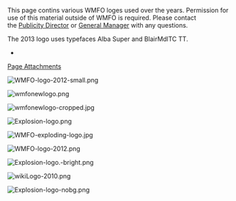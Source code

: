 This page contins various WMFO loges used over the years. Permission for use of this material outside of WMFO is required. Please contact the [Publicity Director](https://wiki.wmfo.org/Executive_Board/Publicity_Dept. "Publicity Dept.") or [General Manager](https://wiki.wmfo.org/Executive_Board/GM's_Office "GM's Office") with any questions.

The 2013 logo uses typefaces Alba Super and BlairMdlTC TT.

*
[Page Attachments](https://wiki-files.wmfo.org/Staff_Info/Files_+_Media/Logos___Images)

![WMFO-logo-2012-small.png](https://wiki-files.wmfo.org/Staff_Info/Files_+_Media/Logos___Images/WMFO-logo-2012-small.png)

![wmfonewlogo.png](https://wiki-files.wmfo.org/Staff_Info/Files_+_Media/Logos___Images/wmfonewlogo.png)

![wmfonewlogo-cropped.jpg](https://wiki-files.wmfo.org/Staff_Info/Files_+_Media/Logos___Images/wmfonewlogo-cropped.jpg)

![Explosion-logo.png](https://wiki-files.wmfo.org/Staff_Info/Files_+_Media/Logos___Images/Explosion-logo.png)

![WMFO-exploding-logo.jpg](https://wiki-files.wmfo.org/Staff_Info/Files_+_Media/Logos___Images/WMFO-exploding-logo.jpg)

![WMFO-logo-2012.png](https://wiki-files.wmfo.org/Staff_Info/Files_+_Media/Logos___Images/WMFO-logo-2012.png)

![Explosion-logo.-bright.png](https://wiki-files.wmfo.org/Staff_Info/Files_+_Media/Logos___Images/Explosion-logo.-bright.png)

![wikiLogo-2010.png](https://wiki-files.wmfo.org/Staff_Info/Files_+_Media/Logos___Images/wikiLogo-2010.png)

![Explosion-logo-nobg.png](https://wiki-files.wmfo.org/Staff_Info/Files_+_Media/Logos___Images/Explosion-logo-nobg.png)
